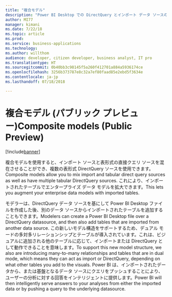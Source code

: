 ```yaml
---
title: "複合モデル"
description: "Power BI Desktop での DirectQuery とインポート データ ソースのマッシュアップのサポート"
author: MI77
manager: kimani
ms.date: 7/22/18
ms.topic: article
ms.prod: 
ms.service: business-applications
ms.technology: 
ms.author: willthom
audience: developer, citizen developer, business analyst, IT pro
ms.translationtype: HT
ms.sourcegitcommit: 0b40bb3c98145f5a260f412701a884a5936174ce
ms.openlocfilehash: 3256b373787e8c32a7ef80faad85e2ebd5f3634e
ms.contentlocale: ja-jp
ms.lasthandoff: 07/18/2018

---
```


# <a name="composite-models-public-preview"></a><span data-ttu-id="d6d82-103">複合モデル (パブリック プレビュー)</span><span class="sxs-lookup"><span data-stu-id="d6d82-103">Composite models (Public Preview)</span></span>

[!include[banner](../../../includes/banner.md)]

<span data-ttu-id="d6d82-104">複合モデルを使用すると、インポート ソースと表形式の直接クエリ ソースを混在させることができ、複数の表形式 DirectQuery ソースを使用できます。</span><span class="sxs-lookup"><span data-stu-id="d6d82-104">Composite models allow you to mix import and tabular direct query sources as well as have multiple tabular DirectQuery sources.</span></span> <span data-ttu-id="d6d82-105">これにより、インポートされたテーブルでエンタープライズ データ モデルを拡大できます。</span><span class="sxs-lookup"><span data-stu-id="d6d82-105">This lets you augment your enterprise data models with imported tables.</span></span> 

<span data-ttu-id="d6d82-106">モデラーは、DirectQuery データ ソースを基にして Power BI Desktop ファイルを作成した後、別のデータ ソースからインポートされたテーブルを追加することもできます。</span><span class="sxs-lookup"><span data-stu-id="d6d82-106">Modelers can create a Power BI Desktop file over a DirectQuery datasource, and then also add tables that are imported from another data source.</span></span> <span data-ttu-id="d6d82-107">この新しいモデル構造をサポートするため、デュアル モードの多対多リレーションシップとテーブルが導入されています。これは、ビジュアルに追加される他のテーブルに応じて、インポートまたは DirectQuery として動作できることを意味します。</span><span class="sxs-lookup"><span data-stu-id="d6d82-107">To support this new model structure, we also are introducing many-to-many relationships and tables that are in dual mode, which means they can act as import or DirectQuery, depending on what other tables you add to the visuals.</span></span> <span data-ttu-id="d6d82-108">Power BI は、インポートされたデータから、または基盤となるデータ ソースにクエリをプッシュすることにより、ユーザーの分析に対する回答をインテリジェントに提供します。</span><span class="sxs-lookup"><span data-stu-id="d6d82-108">Power BI will then intelligently serve answers to your analyses from either the imported data or by pushing a query to the underlying datasource.</span></span>

<!--
### Who uses this feature
This feature is intended for model developers. 
## Status
### Development status
In development
#### Target timeframe
October ‘18
-->

